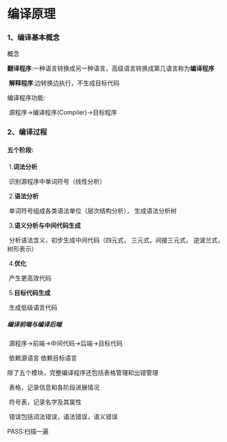 # 编译原理

### 1、编译基本概念

概念

​	**翻译程序**:一种语言转换成另一种语言，高级语言转换成第几语言称为**编译程序**

​	**解释程序**:边转换边执行，不生成目标代码

编译程序功能:

​	源程序->编译程序(Compiler)->目标程序

### 2、编译过程

#### 五个阶段:

​	1.**词法分析**

​		识别源程序中单词符号（线性分析）

​	2.**语法分析**

​		单词符号组成各类语法单位（层次结构分析）， 生成语法分析树

​	3.**语义分析与中间代码生成**

​		分析语法含义，初步生成中间代码（四元式， 三元式，间接三元式， 逆波兰式， 树形表示）

​	4.**优化**

​		产生更高效代码

​	5.**目标代码生成**

​		生成低级语言代码

##### 编译前端与编译后端

​	源程序->前端->中间代码->后端->目标代码

​			依赖源语言			依赖目标语言

除了五个模块，完整编译程序还包括表格管理和出错管理

​	表格，记录信息和各阶段进展情况

​	符号表，记录名字及其属性

​	错误包括词法错误，语法错误，语义错误

PASS:扫描一遍